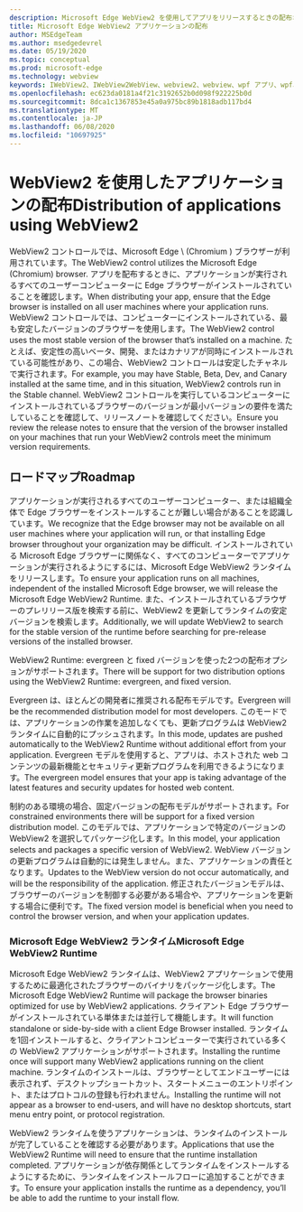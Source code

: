 ```yaml
---
description: Microsoft Edge WebView2 を使用してアプリをリリースするときの配布オプション
title: Microsoft Edge WebView2 アプリケーションの配布
author: MSEdgeTeam
ms.author: msedgedevrel
ms.date: 05/19/2020
ms.topic: conceptual
ms.prod: microsoft-edge
ms.technology: webview
keywords: IWebView2、IWebView2WebView、webview2、webview、wpf アプリ、wpf、edge、ICoreWebView2、ICoreWebView2Host、browser control、edge html
ms.openlocfilehash: ec623da0181a4f21c3192652b0d098f922225b0d
ms.sourcegitcommit: 8dca1c1367853e45a0a975bc89b1818adb117bd4
ms.translationtype: MT
ms.contentlocale: ja-JP
ms.lasthandoff: 06/08/2020
ms.locfileid: "10697925"
---
```

# <span data-ttu-id="fe9fe-104">WebView2 を使用したアプリケーションの配布</span><span class="sxs-lookup"><span data-stu-id="fe9fe-104">Distribution of applications using WebView2</span></span> 

<span data-ttu-id="fe9fe-105">WebView2 コントロールでは、Microsoft Edge \ (Chromium \) ブラウザーが利用されています。</span><span class="sxs-lookup"><span data-stu-id="fe9fe-105">The WebView2 control utilizes the Microsoft Edge \(Chromium\) browser.</span></span> <span data-ttu-id="fe9fe-106">アプリを配布するときに、アプリケーションが実行されるすべてのユーザーコンピューターに Edge ブラウザーがインストールされていることを確認します。</span><span class="sxs-lookup"><span data-stu-id="fe9fe-106">When distributing your app, ensure that the Edge browser is installed on all user machines where your application runs.</span></span> <span data-ttu-id="fe9fe-107">WebView2 コントロールでは、コンピューターにインストールされている、最も安定したバージョンのブラウザーを使用します。</span><span class="sxs-lookup"><span data-stu-id="fe9fe-107">The WebView2 control uses the most stable version of the browser that’s installed on a machine.</span></span> <span data-ttu-id="fe9fe-108">たとえば、安定性の高いベータ、開発、またはカナリアが同時にインストールされている可能性があり、この場合、WebView2 コントロールは安定したチャネルで実行されます。</span><span class="sxs-lookup"><span data-stu-id="fe9fe-108">For example, you may have Stable, Beta, Dev, and Canary installed at the same time, and in this situation, WebView2 controls run in the Stable channel.</span></span> <span data-ttu-id="fe9fe-109">WebView2 コントロールを実行しているコンピューターにインストールされているブラウザーのバージョンが最小バージョンの要件を満たしていることを確認して、リリースノートを確認してください。</span><span class="sxs-lookup"><span data-stu-id="fe9fe-109">Ensure you review the release notes to ensure that the version of the browser installed on your machines that run your WebView2 controls meet the minimum version requirements.</span></span>

## <span data-ttu-id="fe9fe-110">ロードマップ</span><span class="sxs-lookup"><span data-stu-id="fe9fe-110">Roadmap</span></span>

<span data-ttu-id="fe9fe-111">アプリケーションが実行されるすべてのユーザーコンピューター、または組織全体で Edge ブラウザーをインストールすることが難しい場合があることを認識しています。</span><span class="sxs-lookup"><span data-stu-id="fe9fe-111">We recognize that the Edge browser may not be available on all user machines where your application will run, or that installing Edge browser throughout your organization may be difficult.</span></span> <span data-ttu-id="fe9fe-112">インストールされている Microsoft Edge ブラウザーに関係なく、すべてのコンピューターでアプリケーションが実行されるようにするには、Microsoft Edge WebView2 ランタイムをリリースします。</span><span class="sxs-lookup"><span data-stu-id="fe9fe-112">To ensure your application runs on all machines, independent of the installed Microsoft Edge browser, we will release the Microsoft Edge WebView2 Runtime.</span></span> <span data-ttu-id="fe9fe-113">また、インストールされているブラウザーのプレリリース版を検索する前に、WebView2 を更新してランタイムの安定バージョンを検索します。</span><span class="sxs-lookup"><span data-stu-id="fe9fe-113">Additionally, we will update WebView2 to search for the stable version of the runtime before searching for pre-release versions of the installed browser.</span></span>

<span data-ttu-id="fe9fe-114">WebView2 Runtime: evergreen と fixed バージョンを使った2つの配布オプションがサポートされます。</span><span class="sxs-lookup"><span data-stu-id="fe9fe-114">There will be support for two distribution options using the WebView2 Runtime: evergreen, and fixed version.</span></span>

<span data-ttu-id="fe9fe-115">Evergreen は、ほとんどの開発者に推奨される配布モデルです。</span><span class="sxs-lookup"><span data-stu-id="fe9fe-115">Evergreen will be the recommended distribution model for most developers.</span></span> <span data-ttu-id="fe9fe-116">このモードでは、アプリケーションの作業を追加しなくても、更新プログラムは WebView2 ランタイムに自動的にプッシュされます。</span><span class="sxs-lookup"><span data-stu-id="fe9fe-116">In this mode, updates are pushed automatically to the WebView2 Runtime without additional effort from your application.</span></span> <span data-ttu-id="fe9fe-117">Evergreen モデルを使用すると、アプリは、ホストされた web コンテンツの最新機能とセキュリティ更新プログラムを利用できるようになります。</span><span class="sxs-lookup"><span data-stu-id="fe9fe-117">The evergreen model ensures that your app is taking advantage of the latest features and security updates for hosted web content.</span></span>

<span data-ttu-id="fe9fe-118">制約のある環境の場合、固定バージョンの配布モデルがサポートされます。</span><span class="sxs-lookup"><span data-stu-id="fe9fe-118">For constrained environments there will be support for a fixed version distribution model.</span></span> <span data-ttu-id="fe9fe-119">このモデルでは、アプリケーションで特定のバージョンの WebView2 を選択してパッケージ化します。</span><span class="sxs-lookup"><span data-stu-id="fe9fe-119">In this model, your application selects and packages a specific version of WebView2.</span></span> <span data-ttu-id="fe9fe-120">WebView バージョンの更新プログラムは自動的には発生しません。また、アプリケーションの責任となります。</span><span class="sxs-lookup"><span data-stu-id="fe9fe-120">Updates to the WebView version do not occur automatically, and will be the responsibility of the application.</span></span> <span data-ttu-id="fe9fe-121">修正されたバージョンモデルは、ブラウザーのバージョンを制御する必要がある場合や、アプリケーションを更新する場合に便利です。</span><span class="sxs-lookup"><span data-stu-id="fe9fe-121">The fixed version model is beneficial when you need to control the browser version, and when your application updates.</span></span> 

### <span data-ttu-id="fe9fe-122">Microsoft Edge WebView2 ランタイム</span><span class="sxs-lookup"><span data-stu-id="fe9fe-122">Microsoft Edge WebView2 Runtime</span></span>

<span data-ttu-id="fe9fe-123">Microsoft Edge WebView2 ランタイムは、WebView2 アプリケーションで使用するために最適化されたブラウザーのバイナリをパッケージ化します。</span><span class="sxs-lookup"><span data-stu-id="fe9fe-123">The Microsoft Edge WebView2 Runtime will package the browser binaries optimized for use by WebView2 applications.</span></span> <span data-ttu-id="fe9fe-124">クライアント Edge ブラウザーがインストールされている単体または並行して機能します。</span><span class="sxs-lookup"><span data-stu-id="fe9fe-124">It will function standalone or side-by-side with a client Edge Browser installed.</span></span> <span data-ttu-id="fe9fe-125">ランタイムを1回インストールすると、クライアントコンピューターで実行されている多くの WebView2 アプリケーションがサポートされます。</span><span class="sxs-lookup"><span data-stu-id="fe9fe-125">Installing the runtime once will support many WebView2 applications running on the client machine.</span></span> <span data-ttu-id="fe9fe-126">ランタイムのインストールは、ブラウザーとしてエンドユーザーには表示されず、デスクトップショートカット、スタートメニューのエントリポイント、またはプロトコルの登録も行われません。</span><span class="sxs-lookup"><span data-stu-id="fe9fe-126">Installing the runtime will not appear as a browser to end-users, and will have no desktop shortcuts, start menu entry point, or protocol registration.</span></span>

<span data-ttu-id="fe9fe-127">WebView2 ランタイムを使うアプリケーションは、ランタイムのインストールが完了していることを確認する必要があります。</span><span class="sxs-lookup"><span data-stu-id="fe9fe-127">Applications that use the WebView2 Runtime will need to ensure that the runtime installation completed.</span></span> <span data-ttu-id="fe9fe-128">アプリケーションが依存関係としてランタイムをインストールするようにするために、ランタイムをインストールフローに追加することができます。</span><span class="sxs-lookup"><span data-stu-id="fe9fe-128">To ensure your application installs the runtime as a dependency, you’ll be able to add the runtime to your install flow.</span></span> 
